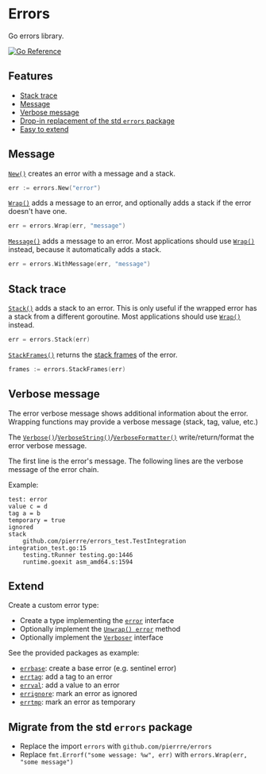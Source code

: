 # Errors

Go errors library.

[![Go Reference](https://pkg.go.dev/badge/github.com/pierrre/errors.svg)](https://pkg.go.dev/github.com/pierrre/errors)

## Features

- [Stack trace](#stack-trace)
- [Message](#message)
- [Verbose message](#verbose-message)
- [Drop-in replacement of the std `errors` package](#migrate-from-the-std-errors-package)
- [Easy to extend](#extend)

## Message

[`New()`](https://pkg.go.dev/github.com/pierrre/errors#New) creates an error with a message and a stack.

```go
err := errors.New("error")
```

[`Wrap()`](https://pkg.go.dev/github.com/pierrre/errors#Wrap) adds a message to an error, and optionally adds a stack if the error doesn't have one.

```go
err = errors.Wrap(err, "message")
```

[`Message()`](https://pkg.go.dev/github.com/pierrre/errors#Message) adds a message to an error. Most applications should use [`Wrap()`](https://pkg.go.dev/github.com/pierrre/errors#Wrap) instead, because it automatically adds a stack.

```go
err = errors.WithMessage(err, "message")
```

## Stack trace

[`Stack()`](https://pkg.go.dev/github.com/pierrre/errors#Stack) adds a stack to an error. This is only useful if the wrapped error has a stack from a different goroutine. Most applications should use [`Wrap()`](https://pkg.go.dev/github.com/pierrre/errors#Wrap) instead.

```go
err = errors.Stack(err)
```

[`StackFrames()`](https://pkg.go.dev/github.com/pierrre/errors#StackFrames) returns the [stack frames](https://pkg.go.dev/runtime#Frames) of the error.

```go
frames := errors.StackFrames(err)
```

## Verbose message

The error verbose message shows additional information about the error.
Wrapping functions may provide a verbose message (stack, tag, value, etc.)

The [`Verbose()`](https://pkg.go.dev/github.com/pierrre/errors#Verbose)/[`VerboseString()`](https://pkg.go.dev/github.com/pierrre/errors#VerboseString)/[`VerboseFormatter()`](https://pkg.go.dev/github.com/pierrre/errors#VerboseFormatter) write/return/format the error verbose message.

The first line is the error's message.
The following lines are the verbose message of the error chain.

Example:

```text
test: error
value c = d
tag a = b
temporary = true
ignored
stack
    github.com/pierrre/errors_test.TestIntegration integration_test.go:15
    testing.tRunner testing.go:1446
    runtime.goexit asm_amd64.s:1594
```

## Extend

Create a custom error type:

- Create a type implementing the [`error`](https://pkg.go.dev/builtin#error) interface
- Optionally implement the [`Unwrap() error`](https://pkg.go.dev/errors#Unwrap) method
- Optionally implement the [`Verboser`](https://pkg.go.dev/github.com/pierrre/errors#Verboser) interface

See the provided packages as example:

- [`errbase`](https://pkg.go.dev/github.com/pierrre/errors/errbase): create a base error (e.g. sentinel error)
- [`errtag`](https://pkg.go.dev/github.com/pierrre/errors/errtag): add a tag to an error
- [`errval`](https://pkg.go.dev/github.com/pierrre/errors/errval): add a value to an error
- [`errignore`](https://pkg.go.dev/github.com/pierrre/errors/errignore): mark an error as ignored
- [`errtmp`](https://pkg.go.dev/github.com/pierrre/errors/errtmp): mark an error as temporary

## Migrate from the std `errors` package

- Replace the import `errors` with `github.com/pierrre/errors`
- Replace `fmt.Errorf("some wessage: %w", err)` with `errors.Wrap(err, "some message")`
